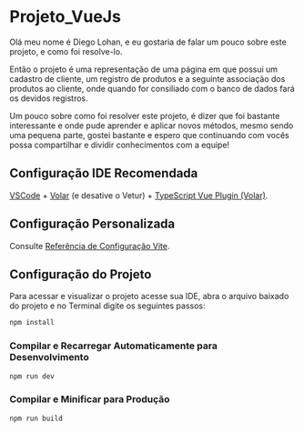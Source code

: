 # Projeto_VueJs

Olá meu nome é Diego Lohan, e eu gostaria de falar um pouco sobre este projeto, e como foi resolve-lo.

Então o projeto é uma representação de uma página em que possui um cadastro de cliente, um registro de 
produtos e a seguinte associação dos produtos ao cliente, onde quando for consiliado com o banco de dados 
fará os devidos registros.

Um pouco sobre como foi resolver este projeto, é dizer que foi bastante interessante e onde pude aprender 
e aplicar novos métodos, mesmo sendo uma pequena parte, gostei bastante e espero que continuando com vocês 
possa compartilhar e dividir conhecimentos com a equipe!

## Configuração IDE Recomendada

[VSCode](https://code.visualstudio.com/) + [Volar](https://marketplace.visualstudio.com/items?itemName=Vue.volar) (e desative o Vetur) + [TypeScript Vue Plugin (Volar)](https://marketplace.visualstudio.com/items?itemName=Vue.vscode-typescript-vue-plugin).

## Configuração Personalizada

Consulte [Referência de Configuração Vite](https://vitejs.dev/config/).

## Configuração do Projeto

Para acessar e visualizar o projeto acesse sua IDE, abra o arquivo baixado do projeto e 
no Terminal digite os seguintes passos:

```sh
npm install
```

### Compilar e Recarregar Automaticamente para Desenvolvimento

```sh
npm run dev
```

### Compilar e Minificar para Produção

```sh
npm run build
```